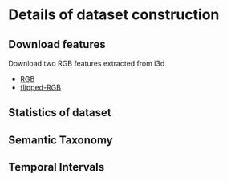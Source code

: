 # Details of dataset construction

## Download features
Download two RGB features extracted from i3d
- [RGB](https://www.dropbox.com/s/s3b7r4cpbr6uqd5/i3d-rgb-fps25-Mar9th.pt?dl=0)
- [flipped-RGB](https://www.dropbox.com/s/0kiikl2yjco0xvn/i3d-rgb-flip-fps25-Mar9th.pt?dl=0)

## Statistics of dataset

## Semantic Taxonomy

## Temporal Intervals
